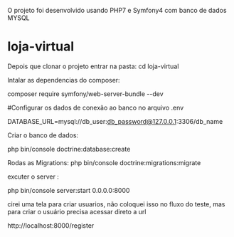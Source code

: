 O projeto foi desenvolvido usando PHP7 e Symfony4 com banco de dados MYSQL

# loja-virtual

Depois que clonar o projeto entrar na pasta:
cd loja-virtual

Intalar as dependencias do composer:

composer require symfony/web-server-bundle --dev

#Configurar os dados de conexão ao banco no arquivo .env

DATABASE_URL=mysql://db_user:db_password@127.0.0.1:3306/db_name

Criar o banco de dados:

php bin/console doctrine:database:create

Rodas as Migrations:
php bin/console doctrine:migrations:migrate

excuter o server :

php bin/console server:start 0.0.0.0:8000

cirei uma tela para criar usuarios, não coloquei isso no fluxo do teste, mas para criar o usuário precisa acessar direto a url

http://localhost:8000/register
